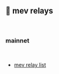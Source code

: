## 🥞 mev relays

<br>

### mainnet

<br>

* [mev relay list](https://github.com/remyroy/ethstaker/blob/main/MEV-relay-list.md)
